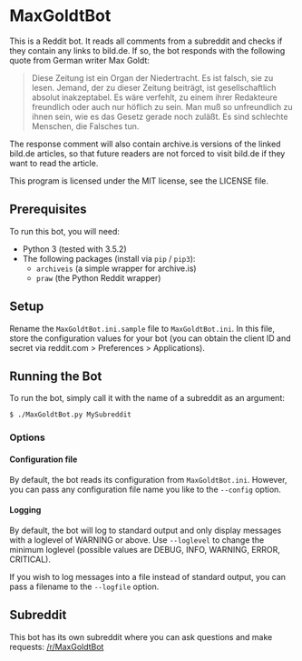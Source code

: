 # MaxGoldtBot

This is a Reddit bot. It reads all comments from a subreddit and checks if they
contain any links to bild.de. If so, the bot responds with the following quote
from German writer Max Goldt:

> Diese Zeitung ist ein Organ der Niedertracht. Es ist falsch, sie zu lesen.
> Jemand, der zu dieser Zeitung beiträgt, ist gesellschaftlich absolut
> inakzeptabel. Es wäre verfehlt, zu einem ihrer Redakteure freundlich oder auch
> nur höflich zu sein. Man muß so unfreundlich zu ihnen sein, wie es das Gesetz
> gerade noch zuläßt. Es sind schlechte Menschen, die Falsches tun.

The response comment will also contain archive.is versions of the linked bild.de
articles, so that future readers are not forced to visit bild.de if they want
to read the article.

This program is licensed under the MIT license, see the LICENSE file.

## Prerequisites

To run this bot, you will need:

- Python 3 (tested with 3.5.2)
- The following packages (install via `pip` / `pip3`):
    - `archiveis` (a simple wrapper for archive.is)
    - `praw` (the Python Reddit wrapper)

## Setup

Rename the `MaxGoldtBot.ini.sample` file to `MaxGoldtBot.ini`. In this file,
store the configuration values for your bot (you can obtain the client ID and
secret via reddit.com > Preferences > Applications).

## Running the Bot

To run the bot, simply call it with the name of a subreddit as an argument:

```
$ ./MaxGoldtBot.py MySubreddit
```

### Options

#### Configuration file

By default, the bot reads its configuration from `MaxGoldtBot.ini`. However,
you can pass any configuration file name you like to the `--config` option.

#### Logging

By default, the bot will log to standard output and only display messages with
a loglevel of WARNING or above. Use `--loglevel` to change the minimum loglevel
(possible values are DEBUG, INFO, WARNING, ERROR, CRITICAL).

If you wish to log messages into a file instead of standard output, you can pass
a filename to the `--logfile` option.

## Subreddit

This bot has its own subreddit where you can ask questions and make requests:
[/r/MaxGoldtBot](https://www.reddit.com/r/MaxGoldtBot)
